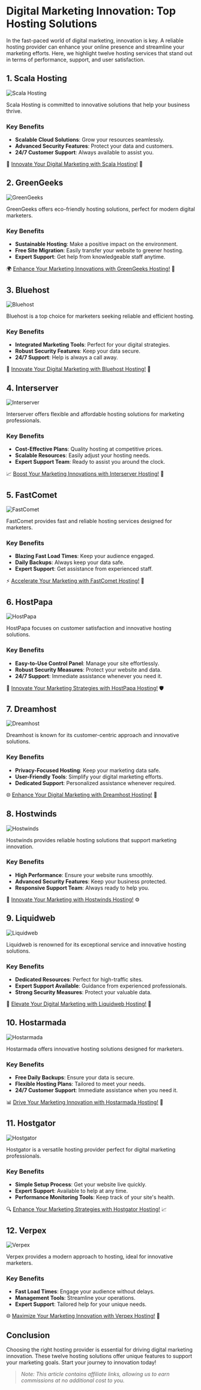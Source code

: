 # Digital Marketing Innovation: Top Hosting Solutions

In the fast-paced world of digital marketing, innovation is key. A reliable hosting provider can enhance your online presence and streamline your marketing efforts. Here, we highlight twelve hosting services that stand out in terms of performance, support, and user satisfaction.

## 1. **Scala Hosting**

![Scala Hosting](https://i.imgur.com/uJ5JIK3.png "Scala Web Hosting")

Scala Hosting is committed to innovative solutions that help your business thrive.

### Key Benefits
- **Scalable Cloud Solutions**: Grow your resources seamlessly.
- **Advanced Security Features**: Protect your data and customers.
- **24/7 Customer Support**: Always available to assist you.

🚀 [Innovate Your Digital Marketing with Scala Hosting!](https://snipitx.com/scala-jy) 🌟

## 2. **GreenGeeks**

![GreenGeeks](https://i.imgur.com/eEwuntu.jpg "GreenGeeks Hosting")

GreenGeeks offers eco-friendly hosting solutions, perfect for modern digital marketers.

### Key Benefits
- **Sustainable Hosting**: Make a positive impact on the environment.
- **Free Site Migration**: Easily transfer your website to greener hosting.
- **Expert Support**: Get help from knowledgeable staff anytime.

🌍 [Enhance Your Marketing Innovations with GreenGeeks Hosting!](https://snipitx.com/greengeeks-jy) 💚

## 3. **Bluehost**

![Bluehost](https://i.imgur.com/PasFF9E.jpeg "Bluehost Hosting")

Bluehost is a top choice for marketers seeking reliable and efficient hosting.

### Key Benefits
- **Integrated Marketing Tools**: Perfect for your digital strategies.
- **Robust Security Features**: Keep your data secure.
- **24/7 Support**: Help is always a call away.

🔐 [Innovate Your Digital Marketing with Bluehost Hosting!](https://snipitx.com/bluehost-jy) 🔧

## 4. **Interserver**

![Interserver](https://i.imgur.com/OM5dOEW.jpeg "Interserver Hosting")

Interserver offers flexible and affordable hosting solutions for marketing professionals.

### Key Benefits
- **Cost-Effective Plans**: Quality hosting at competitive prices.
- **Scalable Resources**: Easily adjust your hosting needs.
- **Expert Support Team**: Ready to assist you around the clock.

📈 [Boost Your Marketing Innovations with Interserver Hosting!](https://snipitx.com/interserver-jy) 💼

## 5. **FastComet**

![FastComet](https://i.imgur.com/7qgXuWp.png "FastComet Hosting")

FastComet provides fast and reliable hosting services designed for marketers.

### Key Benefits
- **Blazing Fast Load Times**: Keep your audience engaged.
- **Daily Backups**: Always keep your data safe.
- **Expert Support**: Get assistance from experienced staff.

⚡ [Accelerate Your Marketing with FastComet Hosting!](https://snipitx.com/fastcomet-jy) 🌟

## 6. **HostPapa**

![HostPapa](https://i.imgur.com/ouDTkvl.jpeg "HostPapa Hosting")

HostPapa focuses on customer satisfaction and innovative hosting solutions.

### Key Benefits
- **Easy-to-Use Control Panel**: Manage your site effortlessly.
- **Robust Security Measures**: Protect your website and data.
- **24/7 Support**: Immediate assistance whenever you need it.

🌟 [Innovate Your Marketing Strategies with HostPapa Hosting!](https://snipitx.com/hostpapa-jy) 🛡️

## 7. **Dreamhost**

![Dreamhost](https://i.imgur.com/rXIg8ip.jpeg "Dreamhost Hosting")

Dreamhost is known for its customer-centric approach and innovative solutions.

### Key Benefits
- **Privacy-Focused Hosting**: Keep your marketing data safe.
- **User-Friendly Tools**: Simplify your digital marketing efforts.
- **Dedicated Support**: Personalized assistance whenever required.

🌐 [Enhance Your Digital Marketing with Dreamhost Hosting!](https://snipitx.com/dreamhost-jy) 🔑

## 8. **Hostwinds**

![Hostwinds](https://i.imgur.com/53aSNXx.jpeg "Hostwinds Hosting")

Hostwinds provides reliable hosting solutions that support marketing innovation.

### Key Benefits
- **High Performance**: Ensure your website runs smoothly.
- **Advanced Security Features**: Keep your business protected.
- **Responsive Support Team**: Always ready to help you.

🔧 [Innovate Your Marketing with Hostwinds Hosting!](https://snipitx.com/hostwinds-jy) ⚙️

## 9. **Liquidweb**

![Liquidweb](https://i.imgur.com/4IvT9SC.jpeg "Liquidweb Hosting")

Liquidweb is renowned for its exceptional service and innovative hosting solutions.

### Key Benefits
- **Dedicated Resources**: Perfect for high-traffic sites.
- **Expert Support Available**: Guidance from experienced professionals.
- **Strong Security Measures**: Protect your valuable data.

💎 [Elevate Your Digital Marketing with Liquidweb Hosting!](https://snipitx.com/liquidweb-jy) 🚀

## 10. **Hostarmada**

![Hostarmada](https://i.imgur.com/KFbdf3o.jpeg "Hostarmada Hosting")

Hostarmada offers innovative hosting solutions designed for marketers.

### Key Benefits
- **Free Daily Backups**: Ensure your data is secure.
- **Flexible Hosting Plans**: Tailored to meet your needs.
- **24/7 Customer Support**: Immediate assistance when you need it.

📊 [Drive Your Marketing Innovation with Hostarmada Hosting!](https://snipitx.com/hostarmada-jy) 🌈

## 11. **Hostgator**

![Hostgator](https://i.imgur.com/BcVkH57.jpeg "Hostgator Hosting")

Hostgator is a versatile hosting provider perfect for digital marketing professionals.

### Key Benefits
- **Simple Setup Process**: Get your website live quickly.
- **Expert Support**: Available to help at any time.
- **Performance Monitoring Tools**: Keep track of your site's health.

🔍 [Enhance Your Marketing Strategies with Hostgator Hosting!](https://snipitx.com/hostgator-jy) 📈

## 12. **Verpex**

![Verpex](https://i.imgur.com/6x5LhiS.jpeg "Verpex Hosting")

Verpex provides a modern approach to hosting, ideal for innovative marketers.

### Key Benefits
- **Fast Load Times**: Engage your audience without delays.
- **Management Tools**: Streamline your operations.
- **Expert Support**: Tailored help for your unique needs.

🌐 [Maximize Your Marketing Innovation with Verpex Hosting!](https://snipitx.com/verpex-jy) 💼

## Conclusion

Choosing the right hosting provider is essential for driving digital marketing innovation. These twelve hosting solutions offer unique features to support your marketing goals. Start your journey to innovation today!

> *Note: This article contains affiliate links, allowing us to earn commissions at no additional cost to you.*
